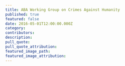 ```yaml
---
title: ABA Working Group on Crimes Against Humanity
published: true
featured: false
date: 2016-05-01T12:00:00.000Z
category:
contributors:
description:
pull_quote:
pull_quote_attribution:
featured_image_path:
featured_image_attribution:
---
```

